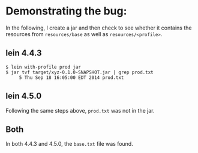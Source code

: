 # Demonstrating the bug:

In the following, I create a jar and then check to see whether it contains the
resources from `resources/base` as well as `resources/<profile>`.

## lein 4.4.3

```
$ lein with-profile prod jar
$ jar tvf target/xyz-0.1.0-SNAPSHOT.jar | grep prod.txt
     5 Thu Sep 18 16:05:00 EDT 2014 prod.txt
```

## lein 4.5.0

Following the same steps above, `prod.txt` was not in the jar.

## Both

In both 4.4.3 and 4.5.0, the `base.txt` file was found.
